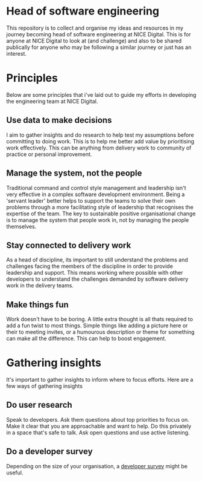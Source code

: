# Head of software engineering

This repository is to collect and organise my ideas and resources in my journey becoming head of software engineering at NICE Digital.  This is for anyone at NICE Digital to look at (and challenge) and also to be shared publically for anyone who may be following a similar journey or just has an interest. 


# Principles

Below are some principles that i've laid out to guide my efforts in developing the engineering team at NICE Digital.

## Use data to make decisions
I aim to gather insights and do research to help test my assumptions before committing to doing work.   This is to help me better add value by prioritising work effectively.  This can be anything from delivery work to community of practice or personal improvement.

## Manage the system, not the people
Traditional command and control style management and leadership isn't very effective in a complex software development environment.    Being a 'servant leader' better helps to support the teams to solve their own problems through a more facilitating style of leadership that recognises the expertise of the team.  The key to sustainable positive organisational change is to manage the system that people work in, not by managing the people themselves.  

## Stay connected to delivery work
As a head of discipline, its important to still understand the problems and challenges facing the members of the discipline in order to provide leadership and support.  This means working where possible with other developers to understand the challenges demanded by software delivery work in the delivery teams.   

## Make things fun
Work doesn't have to be boring.  A little extra thought is all thats required to add a fun twist to most things. Simple things like adding a picture here or their to meeting invites, or a humourous description or theme for something can make all the difference.  This can help to boost engagement.


# Gathering insights

It's important to gather insights to inform where to focus efforts. Here are a few ways of gathering insights

## Do user research
Speak to developers.  Ask them questions about top priorities to focus on.  Make it clear that you are approachable and want to help.  Do this privately in a space that's safe to talk.  Ask open questions and use active listening.  

## Do a developer survey
Depending on the size of your organisation, a [developer survey](Developer-survey.md) might be useful.



